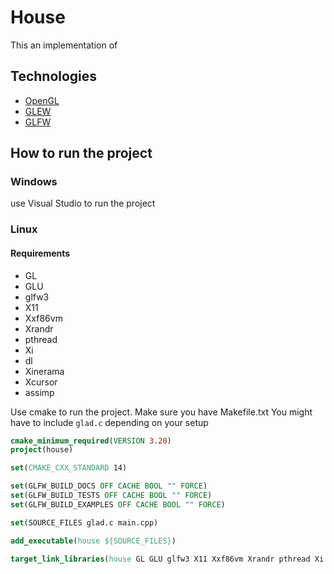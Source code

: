 # House

This an implementation of 

## Technologies
* [OpenGL](https://www.opengl.org)
* [GLEW](http://glew.sourceforge.net)
* [GLFW](https://www.glfw.org/)

## How to run the project
### Windows
use Visual Studio to run the project

### Linux
#### Requirements
* GL
* GLU
* glfw3
* X11
* Xxf86vm
* Xrandr
* pthread
* Xi
* dl 
* Xinerama
* Xcursor
* assimp

Use cmake to run the project. Make sure you have Makefile.txt
You might have to include `glad.c` depending on your setup
```cmake
cmake_minimum_required(VERSION 3.20)
project(house)

set(CMAKE_CXX_STANDARD 14)

set(GLFW_BUILD_DOCS OFF CACHE BOOL "" FORCE)
set(GLFW_BUILD_TESTS OFF CACHE BOOL "" FORCE)
set(GLFW_BUILD_EXAMPLES OFF CACHE BOOL "" FORCE)

set(SOURCE_FILES glad.c main.cpp)

add_executable(house ${SOURCE_FILES})

target_link_libraries(house GL GLU glfw3 X11 Xxf86vm Xrandr pthread Xi dl Xinerama Xcursor assimp)
```